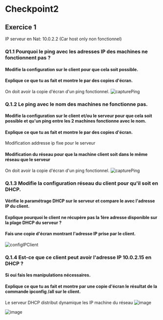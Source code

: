 # Checkpoint2

## Exercice 1

IP serveur en Nat: 10.0.2.2
(Car host only non fonctionnel)

### Q1.1 Pourquoi le ping avec les adresses IP des machines ne fonctionnent pas ?
#### Modifie la configuration sur le client pour que cela soit possible.
#### Explique ce que tu as fait et montre le par des copies d'écran.
On doit avoir la copie d'écran d'un ping fonctionnel.
![capturePing](https://github.com/user-attachments/assets/e7b6722b-9db8-43fa-9dfe-1568ca4dae5f)

### Q.1.2 Le ping avec le nom des machines ne fonctionne pas.
#### Modifie la configuration sur le client et/ou le serveur pour que cela soit possible et qu'un ping entre les 2 machines fonctionne avec le nom.
#### Explique ce que tu as fait et montre le par des copies d'écran.
Modification addresse ip fixe pour le serveur
#### Modification du réseau pour que la machine client soit dans le même réseau que le serveur
On doit avoir la copie d'écran d'un ping fonctionnel.
![capturePing](https://github.com/user-attachments/assets/9c37a890-11d4-4331-b010-f9f43858de04)


### Q.1.3 Modifie la configuration réseau du client pour qu'il soit en DHCP.
#### Vérifie le paramétrage DHCP sur le serveur et compare le avec l'adresse IP du client.
#### Explique pourquoi le client ne récupère pas la 1ère adresse disponible sur la plage DHCP du serveur ?
#### Fais une copie d'écran montrant l'adresse IP prise par le client.
![configIPClient](https://github.com/user-attachments/assets/075a6d42-8299-41a9-ab26-2f5ff5e79f45)


### Q.1.4 Est-ce que ce client peut avoir l'adresse IP 10.0.2.15 en DHCP ?
#### Si oui fais les manipulations nécessaires.
#### Explique ce que tu as fait et montre par une copie d'écran le résultat de la commande ipconfig /all sur le client.
Le serveur DHCP distribut dynamique les IP machine du réseau
![image](https://github.com/user-attachments/assets/54c47b16-15b2-4555-9627-35e1b805a16c)

![image](https://github.com/user-attachments/assets/526cbced-cdb0-45b7-8de6-fa6e389ae9c4)

